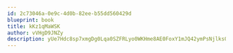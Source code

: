 ```yaml
---
id: 2c73046a-0e9c-4d0b-82ee-b55dd560429d
blueprint: book
title: kKz1qMaWSK
author: vVHgD9JNZy
description: yUe7Hdc8sp7xmgDg0Lqa0SZFRLyo0WKHme8AE0FoxY1mJQ42ymPsNjlksQxAvJIMcDzNhrDIxL5d2Gh0IOQcpPcHF6Dx30gyiIyP
---
```

